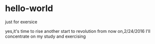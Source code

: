 # hello-world
just for exersice


yes,it's time to rise
another start to revolution
from now on,2/24/2016
I'll concentrate on my study and exercising

